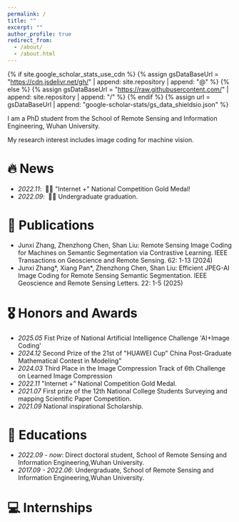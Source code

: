 ```yaml
---
permalink: /
title: ""
excerpt: ""
author_profile: true
redirect_from: 
  - /about/
  - /about.html
---
```


{% if site.google_scholar_stats_use_cdn %}
{% assign gsDataBaseUrl = "https://cdn.jsdelivr.net/gh/" | append: site.repository | append: "@" %}
{% else %}
{% assign gsDataBaseUrl = "https://raw.githubusercontent.com/" | append: site.repository | append: "/" %}
{% endif %}
{% assign url = gsDataBaseUrl | append: "google-scholar-stats/gs_data_shieldsio.json" %}

<span class='anchor' id='about-me'></span>

I am a PhD student from the School of Remote Sensing and Information Engineering, Wuhan University. 

My research interest includes image coding for machine vision. 

# 🔥 News
- *2022.11*: &nbsp;🎉🎉 "Internet +" National Competition Gold Medal!
- *2022.09*: &nbsp;🎉🎉 Undergraduate graduation.

# 📝 Publications 
- Junxi Zhang, Zhenzhong Chen, Shan Liu: Remote Sensing Image Coding for Machines on Semantic Segmentation via Contrastive Learning. IEEE Transactions on Geoscience and Remote Sensing. 62: 1-13 (2024)
- Junxi Zhang*, Xiang Pan*, Zhenzhong Chen, Shan Liu: Efficient JPEG-AI Image Coding for Remote Sensing Semantic Segmentation. IEEE Geoscience and Remote Sensing Letters. 22: 1-5 (2025)
# 🎖 Honors and Awards
- *2025.05* Fist Prize of National Artificial Intelligence Challenge 'AI+Image Coding'
- *2024.12* Second Prize of the 21st of "HUAWEI Cup" China Post-Graduate Mathematical Contest in Modeling"
- *2024.03* Third Place in the Image Compression Track of 6th Challenge on Learned Image Compression
- *2022.11* "Internet +" National Competition Gold Medal. 
- *2021.07* First prize of the 12th National College Students Surveying and mapping Scientific Paper Competition.
- *2021.09* National inspirational Scholarship.

# 📖 Educations
- *2022.09 - now*:     Direct doctoral student, School of Remote Sensing and Information Engineering,Wuhan University. 
- *2017.09 - 2022.06*: Undergraduate, School of Remote Sensing and Information Engineering,Wuhan University. 

# 💻 Internships
